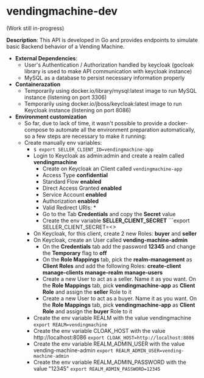 # vendingmachine-dev

(Work still in-progress)

**Description**: This API is developed in Go and provides endpoints to simulate basic Backend behavior of a Vending Machine.

- **External Dependencies**: 
    - User's Authentication / Authorization handled by keycloak (gocloak library is used to make API communication with keycloak instance)
    - MySQL as a database to persist necessary information properly
- **Containerazation**
    - Temporarily using docker.io/library/mysql:latest image to run MySQL instance (listening on port 3306)
    - Temporarily using docker.io/jboss/keycloak:latest image to run Keycloak instance (listening on port 8086)
- **Environment customization**
    - So far, due to lack of time, it wasn't possible to provide a docker-compose to automate all the environment preparation automatically, so a few steps are necessary to make it running:
    - Create manually env variables: 
        - ```$ export SELLER_CLIENT_ID=vendingmachine-app```
        - Login to Keycloak as admin:admin and create a realm called **vendingmachine**
            - Create on Keycloak an Client called ```vendingmachine-app```
            - Access Type **confidential**
            - Standard Flow **enabled**
            - Direct Access Granted **enabled**
            - Service Account **enabled**
            - Authorization **enabled**
            - Valid Redirect URIs: *
            - Go to the Tab **Credentials** and copy the **Secret** value
            - Create the env variable **SELLER_CLIENT_SECRET** ```export SELLER_CLIENT_SECRET=<<the-secret-you-copied-on-previous-step>>
        - On Keycloak, for this client, create 2 new Roles: **buyer** and **seller**
        - On Keycloak, create an User called **vending-machine-admin**
            - On the **Credentials** tab add the password **12345** and change the **Temporary** flag to **off**
            - On the **Role Mappings** tab, pick the **realm-management** as **Client Roles** and add the following Roles:
                **create-client**
                **manage-clients**
                **manage-realm**
                **manage-users**
            - Create a new User to act as a seller. Name it as you want. On the **Role Mappings** tab, pick **vendingmachine-app** as **Client Role** and assign the **seller** Role to it
            - Create a new User to act as a buyer. Name it as you want. On the **Role Mappings** tab, pick **vendingmachine-app** as **Client Role** and assign the **buyer** Role to it
        - Create the env variable REALM with the value vendingmachine ```export REALM=vendingmachine```
        - Create the env variable CLOAK_HOST with the value http://localhost:8086 ```export CLOAK_HOST=http://localhost:8086```
        - Create the env variable REALM_ADMIN_USER with the value vending-machine-admin ```export REALM_ADMIN_USER=vending-machine-admin```
        - Create the env variable REALM_ADMIN_PASSWORD with the value "12345" ```export REALM_ADMIN_PASSWORD=12345```
